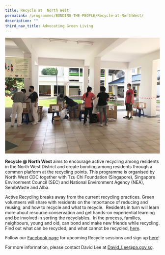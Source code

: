 ```yaml
---
title: Recycle at  North West
permalink: /programmes/BONDING-THE-PEOPLE/Recycle-at-NorthWest/
description: ""
third_nav_title: Advocating Green Living
---
```

<meta name="description" content="Recycle at North West">

![](/images/Programmes/Green%20Living/Recycle%201.jpg)

**Recycle @ North West** aims to encourage active recycling among residents in the North West District and create bonding among residents through a common platform at the recycling points. This programme is organised by North West CDC together with Tzu Chi Foundation (Singapore), Singapore Environment Council (SEC) and National Environment Agency (NEA), SembWaste and Alba.

Active Recycling breaks away from the current recycling practices. Green volunteers will share with residents on the importance of reducing and reusing; and how to recycle and what to recycle.  Residents in turn will learn more about resource conservation and get hands-on experiential learning and be involved in sorting the recyclables.  In the process, families, neighbours, young and old, can bond and make new friends while recycling. Find out what can be recycled, and what cannot be recycled, [here](https://www.cdc.gov.sg/docs/librariesprovider4/documents-nwcdc/programmes/bonding-the-people/green-living-at-north-west/what_can_be_recycle.pdf?sfvrsn=e4289f07_2).  
  
Follow our [Facebook page](http://www.facebook.com/nwcdc) for upcoming Recycle sessions and sign up [here](https://form.gov.sg/62b57183ff209e0012a1ee3d?utm_source=Google&utm_medium=SEM&utm_campaign=Recycle%40NW&utm_content=Leads)!  

For more information, please contact David Lee at [David\_Lee@pa.gov.sg](mailto:David_Lee@pa.gov.sg).